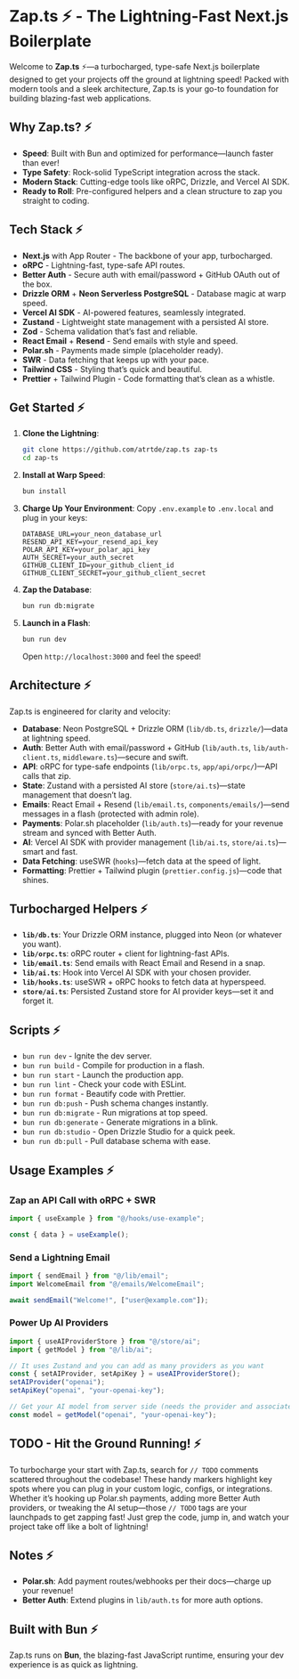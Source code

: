 # Zap.ts ⚡ - The Lightning-Fast Next.js Boilerplate

Welcome to **Zap.ts** ⚡—a turbocharged, type-safe Next.js boilerplate designed to get your projects off the ground at lightning speed! Packed with modern tools and a sleek architecture, Zap.ts is your go-to foundation for building blazing-fast web applications.

## Why Zap.ts? ⚡

- **Speed**: Built with Bun and optimized for performance—launch faster than ever!
- **Type Safety**: Rock-solid TypeScript integration across the stack.
- **Modern Stack**: Cutting-edge tools like oRPC, Drizzle, and Vercel AI SDK.
- **Ready to Roll**: Pre-configured helpers and a clean structure to zap you straight to coding.

## Tech Stack ⚡

- **Next.js** with App Router - The backbone of your app, turbocharged.
- **oRPC** - Lightning-fast, type-safe API routes.
- **Better Auth** - Secure auth with email/password + GitHub OAuth out of the box.
- **Drizzle ORM** + **Neon Serverless PostgreSQL** - Database magic at warp speed.
- **Vercel AI SDK** - AI-powered features, seamlessly integrated.
- **Zustand** - Lightweight state management with a persisted AI store.
- **Zod** - Schema validation that’s fast and reliable.
- **React Email** + **Resend** - Send emails with style and speed.
- **Polar.sh** - Payments made simple (placeholder ready).
- **SWR** - Data fetching that keeps up with your pace.
- **Tailwind CSS** - Styling that’s quick and beautiful.
- **Prettier** + Tailwind Plugin - Code formatting that’s clean as a whistle.

## Get Started ⚡

1. **Clone the Lightning**:

   ```bash
   git clone https://github.com/atrtde/zap.ts zap-ts
   cd zap-ts
   ```

2. **Install at Warp Speed**:

   ```bash
   bun install
   ```

3. **Charge Up Your Environment**:
   Copy `.env.example` to `.env.local` and plug in your keys:

   ```
   DATABASE_URL=your_neon_database_url
   RESEND_API_KEY=your_resend_api_key
   POLAR_API_KEY=your_polar_api_key
   AUTH_SECRET=your_auth_secret
   GITHUB_CLIENT_ID=your_github_client_id
   GITHUB_CLIENT_SECRET=your_github_client_secret
   ```

4. **Zap the Database**:

   ```bash
   bun run db:migrate
   ```

5. **Launch in a Flash**:

   ```bash
   bun run dev
   ```

   Open `http://localhost:3000` and feel the speed!

## Architecture ⚡

Zap.ts is engineered for clarity and velocity:

- **Database**: Neon PostgreSQL + Drizzle ORM (`lib/db.ts`, `drizzle/`)—data at lightning speed.
- **Auth**: Better Auth with email/password + GitHub (`lib/auth.ts`, `lib/auth-client.ts`, `middleware.ts`)—secure and swift.
- **API**: oRPC for type-safe endpoints (`lib/orpc.ts`, `app/api/orpc/`)—API calls that zip.
- **State**: Zustand with a persisted AI store (`store/ai.ts`)—state management that doesn’t lag.
- **Emails**: React Email + Resend (`lib/email.ts`, `components/emails/`)—send messages in a flash (protected with admin role).
- **Payments**: Polar.sh placeholder (`lib/auth.ts`)—ready for your revenue stream and synced with Better Auth.
- **AI**: Vercel AI SDK with provider management (`lib/ai.ts`, `store/ai.ts`)—smart and fast.
- **Data Fetching**: useSWR (`hooks`)—fetch data at the speed of light.
- **Formatting**: Prettier + Tailwind plugin (`prettier.config.js`)—code that shines.

## Turbocharged Helpers ⚡

- **`lib/db.ts`**: Your Drizzle ORM instance, plugged into Neon (or whatever you want).
- **`lib/orpc.ts`**: oRPC router + client for lightning-fast APIs.
- **`lib/email.ts`**: Send emails with React Email and Resend in a snap.
- **`lib/ai.ts`**: Hook into Vercel AI SDK with your chosen provider.
- **`lib/hooks.ts`**: useSWR + oRPC hooks to fetch data at hyperspeed.
- **`store/ai.ts`**: Persisted Zustand store for AI provider keys—set it and forget it.

## Scripts ⚡

- `bun run dev` - Ignite the dev server.
- `bun run build` - Compile for production in a flash.
- `bun run start` - Launch the production app.
- `bun run lint` - Check your code with ESLint.
- `bun run format` - Beautify code with Prettier.
- `bun run db:push` - Push schema changes instantly.
- `bun run db:migrate` - Run migrations at top speed.
- `bun run db:generate` - Generate migrations in a blink.
- `bun run db:studio` - Open Drizzle Studio for a quick peek.
- `bun run db:pull` - Pull database schema with ease.

## Usage Examples ⚡

### Zap an API Call with oRPC + SWR

```typescript
import { useExample } from "@/hooks/use-example";

const { data } = useExample();
```

### Send a Lightning Email

```typescript
import { sendEmail } from "@/lib/email";
import WelcomeEmail from "@/emails/WelcomeEmail";

await sendEmail("Welcome!", ["user@example.com"]);
```

### Power Up AI Providers

```typescript
import { useAIProviderStore } from "@/store/ai";
import { getModel } from "@/lib/ai";

// It uses Zustand and you can add as many providers as you want
const { setAIProvider, setApiKey } = useAIProviderStore();
setAIProvider("openai");
setApiKey("openai", "your-openai-key");

// Get your AI model from server side (needs the provider and associated apiKey - pass them in the body)
const model = getModel("openai", "your-openai-key");
```

## TODO - Hit the Ground Running! ⚡

To turbocharge your start with Zap.ts, search for `// TODO` comments scattered throughout the codebase! These handy markers highlight key spots where you can plug in your custom logic, configs, or integrations. Whether it’s hooking up Polar.sh payments, adding more Better Auth providers, or tweaking the AI setup—those `// TODO` tags are your launchpads to get zapping fast! Just grep the code, jump in, and watch your project take off like a bolt of lightning!

## Notes ⚡

- **Polar.sh**: Add payment routes/webhooks per their docs—charge up your revenue!
- **Better Auth**: Extend plugins in `lib/auth.ts` for more auth options.

## Built with Bun ⚡

Zap.ts runs on **Bun**, the blazing-fast JavaScript runtime, ensuring your dev experience is as quick as lightning.
